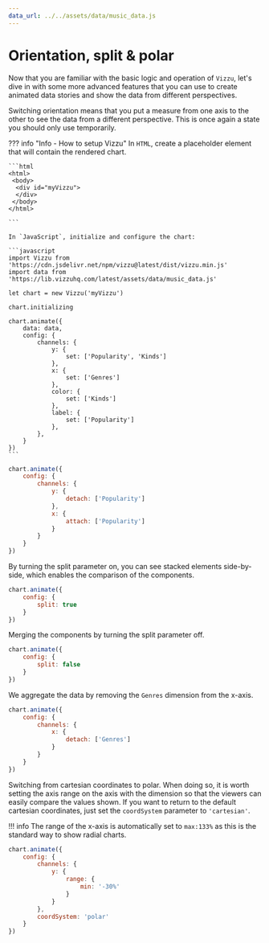 ```yaml
---
data_url: ../../assets/data/music_data.js
---
```


# Orientation, split & polar

Now that you are familiar with the basic logic and operation of `Vizzu`, let's
dive in with some more advanced features that you can use to create animated
data stories and show the data from different perspectives.

Switching orientation means that you put a measure from one axis to the other to
see the data from a different perspective. This is once again a state you should
only use temporarily.

<div id="tutorial_01"></div>

??? info "Info - How to setup Vizzu"
    In `HTML`, create a placeholder element that will contain the rendered
    chart.

    ```html
    <html>
     <body>
      <div id="myVizzu">
      </div>
     </body>
    </html>

    ```

    In `JavaScript`, initialize and configure the chart:

    ```javascript
    import Vizzu from 'https://cdn.jsdelivr.net/npm/vizzu@latest/dist/vizzu.min.js'
    import data from 'https://lib.vizzuhq.com/latest/assets/data/music_data.js'

    let chart = new Vizzu('myVizzu')

    chart.initializing

    chart.animate({
        data: data,
        config: {
            channels: {
                y: {
                    set: ['Popularity', 'Kinds']
                },
                x: {
                    set: ['Genres']
                },
                color: {
                    set: ['Kinds']
                },
                label: {
                    set: ['Popularity']
                },
            },
        }
    })
    ```

```javascript
chart.animate({
    config: {
        channels: {
            y: {
                detach: ['Popularity']
            },
            x: {
                attach: ['Popularity']
            }
        }
    }
})
```

By turning the split parameter on, you can see stacked elements side-by-side,
which enables the comparison of the components.

<div id="tutorial_02"></div>

```javascript
chart.animate({
    config: {
        split: true
    }
})
```

Merging the components by turning the split parameter off.

<div id="tutorial_03"></div>

```javascript
chart.animate({
    config: {
        split: false
    }
})
```

We aggregate the data by removing the `Genres` dimension from the x-axis.

<div id="tutorial_04"></div>

```javascript
chart.animate({
    config: {
        channels: {
            x: {
                detach: ['Genres']
            }
        }
    }
})
```

Switching from cartesian coordinates to polar. When doing so, it is worth
setting the axis range on the axis with the dimension so that the viewers can
easily compare the values shown. If you want to return to the default cartesian
coordinates, just set the `coordSystem` parameter to `'cartesian'`.

!!! info
    The range of the x-axis is automatically set to `max:133%` as this is the
    standard way to show radial charts.

<div id="tutorial_05"></div>

```javascript
chart.animate({
    config: {
        channels: {
            y: {
                range: {
                    min: '-30%'
                }
            }
        },
        coordSystem: 'polar'
    }
})
```

<script src="../orientation_split_polar.js"></script>
